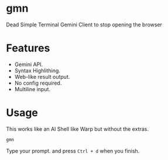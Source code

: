 # gmn
Dead Simple Terminal Gemini Client to stop opening the browser

# Features
- Gemini API.
- Syntax Highlithing.
- Web-like result output.
- No config required.
- Multiline input.

# Usage
This works like an AI Shell like Warp but without the extras.

```bash
gmn
```

Type your prompt. and press `Ctrl + d` when you finish.
